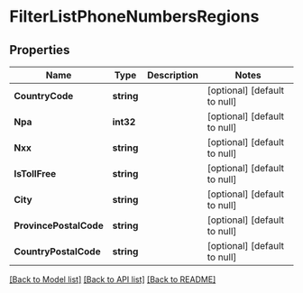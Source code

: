 # FilterListPhoneNumbersRegions

## Properties
Name | Type | Description | Notes
------------ | ------------- | ------------- | -------------
**CountryCode** | **string** |  | [optional] [default to null]
**Npa** | **int32** |  | [optional] [default to null]
**Nxx** | **string** |  | [optional] [default to null]
**IsTollFree** | **string** |  | [optional] [default to null]
**City** | **string** |  | [optional] [default to null]
**ProvincePostalCode** | **string** |  | [optional] [default to null]
**CountryPostalCode** | **string** |  | [optional] [default to null]

[[Back to Model list]](../README.md#documentation-for-models) [[Back to API list]](../README.md#documentation-for-api-endpoints) [[Back to README]](../README.md)


